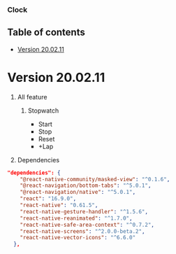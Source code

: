 ### Clock

## Table of contents

- [Version 20.02.11](#version-200211)

# Version 20.02.11

1. All feature

   1. Stopwatch

      - Start
      - Stop
      - Reset
      - +Lap

1. Dependencies

```json
"dependencies": {
    "@react-native-community/masked-view": "^0.1.6",
    "@react-navigation/bottom-tabs": "^5.0.1",
    "@react-navigation/native": "^5.0.1",
    "react": "16.9.0",
    "react-native": "0.61.5",
    "react-native-gesture-handler": "^1.5.6",
    "react-native-reanimated": "^1.7.0",
    "react-native-safe-area-context": "^0.7.2",
    "react-native-screens": "^2.0.0-beta.2",
    "react-native-vector-icons": "^6.6.0"
  },
```
